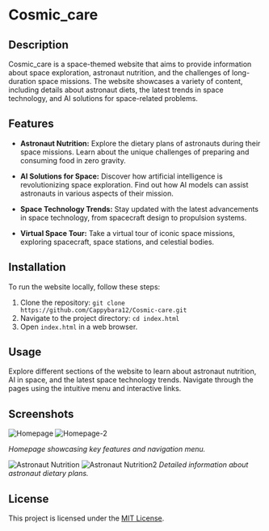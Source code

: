 # Cosmic_care


## Description

Cosmic_care is a space-themed website that aims to provide information about space exploration, astronaut nutrition, and the challenges of long-duration space missions. The website showcases a variety of content, including details about astronaut diets, the latest trends in space technology, and AI solutions for space-related problems.

## Features

- **Astronaut Nutrition:** Explore the dietary plans of astronauts during their space missions. Learn about the unique challenges of preparing and consuming food in zero gravity.

- **AI Solutions for Space:** Discover how artificial intelligence is revolutionizing space exploration. Find out how AI models can assist astronauts in various aspects of their mission.

- **Space Technology Trends:** Stay updated with the latest advancements in space technology, from spacecraft design to propulsion systems.

- **Virtual Space Tour:** Take a virtual tour of iconic space missions, exploring spacecraft, space stations, and celestial bodies.

## Installation

To run the website locally, follow these steps:

1. Clone the repository: `git clone https://github.com/Cappybara12/Cosmic-care.git`
2. Navigate to the project directory: `cd index.html`
3. Open `index.html` in a web browser.

## Usage

Explore different sections of the website to learn about astronaut nutrition, AI in space, and the latest space technology trends. Navigate through the pages using the intuitive menu and interactive links.

## Screenshots

![Homepage](https://github.com/Cappybara12/Cosmic-care/assets/122734275/1b9a1dcf-1fd6-48ef-96d8-60c434cfe4cf)
![Homepage-2](https://github.com/Cappybara12/Cosmic-care/assets/122734275/98dd7e9c-0588-4d10-a1f2-e51e4ba85692)

*Homepage showcasing key features and navigation menu.*

![Astronaut Nutrition](https://github.com/Cappybara12/Cosmic-care/assets/122734275/3d2ece40-302a-478a-973b-219cc45545c0)
![Astronaut Nutrition2](https://github.com/Cappybara12/Cosmic-care/assets/122734275/f1efd31c-1d3a-4f3a-9785-1a811b58a8c9)
*Detailed information about astronaut dietary plans.*


## License

This project is licensed under the [MIT License](LICENSE).
